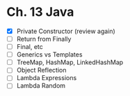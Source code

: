# Ch. 13 Java

- [x] Private Constructor (review again)
- [ ] Return from Finally
- [ ] Final, etc
- [ ] Generics vs Templates
- [ ] TreeMap, HashMap, LinkedHashMap
- [ ] Object Reflection
- [ ] Lambda Expressions
- [ ] Lambda Random
